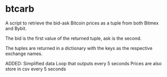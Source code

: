 # btcarb

A script to retrieve the bid-ask Bitcoin prices as a tuple from both Bitmex and Bybit. 

The bid is the first value of the returned tuple, ask is the second.

The tuples are returned in a dictionary with the keys as the respective exchange names.



ADDED:
Simplified data
Loop that outputs every 5 seconds
Prices are also store in csv every 5 seconds
